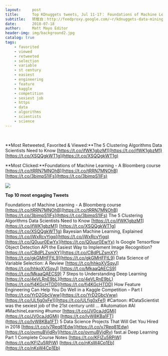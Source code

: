 ```yaml
---
layout:     post
title:      Top KDnuggets tweets, Jul 11-17： Foundations of Machine Learning – A Bloomberg course; The 5 Clustering Algorithms Data Scientists Need to Know
subtitle:   转载自：http://feedproxy.google.com/~r/kdnuggets-data-mining-analytics/~3/ZYE_BC4HyRw/top-tweets-jul11-17.html
date:       2018-07-18
author:     Matt Mayo Editor
header-img: img/background2.jpg
catalog: true
tags:
    - favorited
    - viewed
    - retweeted
    - selection
    - variable
    - st century
    - easiest
    - engineering
    - feature
    - kaggle
    - competition
    - sexiest job
    - https
    - data
    - algorithms
    - scientists
    - science
---
```



  
 

**Most Retweeted, Favorited & Viewed:**The 5 Clustering Algorithms Data Scientists Need to Know
[https://t.co/ifWK1gbzM1](https://t.co/ifWK1gbzM1) [https://t.co/XSQQgkWT1g](https://t.co/XSQQgkWT1g)


**Most Clicked:**Foundations of Machine Learning - A Bloomberg course [https://t.co/tRRN7MNOhB](https://t.co/tRRN7MNOhB) [https://t.co/3bimpS1IFs](https://t.co/3bimpS1IFs)

[![](http://feedproxy.google.com/wp-content/uploads/foundations-ml-bloomberg.jpg)
](https://t.co/3bimpS1IFs)


**Top 10 most engaging Tweets**

 Foundations of Machine Learning - A Bloomberg course [https://t.co/tRRN7MNOhB](https://t.co/tRRN7MNOhB) [https://t.co/3bimpS1IFs](https://t.co/3bimpS1IFs)
 The 5 Clustering Algorithms Data Scientists Need to Know
[https://t.co/ifWK1gbzM1](https://t.co/ifWK1gbzM1) [https://t.co/XSQQgkWT1g](https://t.co/XSQQgkWT1g)
 Bayesian Machine Learning, Explained
[https://t.co/jWxRcvYigq](https://t.co/jWxRcvYigq) [https://t.co/Q0uur0EwYx](https://t.co/Q0uur0EwYx)
 Is Google Tensorflow Object Detection API the Easiest Way to Implement Image Recognition?
[https://t.co/CBdPLZsmXY](https://t.co/CBdPLZsmXY) [https://t.co/gkGMHFFtL9](https://t.co/gkGMHFFtL9)
 Data Science of Variable Selection: A Review
[https://t.co/hhkoXVSqyJ](https://t.co/hhkoXVSqyJ) [https://t.co/MkaaQAECS9](https://t.co/MkaaQAECS9)
 7 Steps to Understanding Deep Learning
[https://t.co/4eVLRnE9bL](https://t.co/4eVLRnE9bL) [https://t.co/fj4KGcHTDD](https://t.co/fj4KGcHTDD)
 How Feature Engineering Can Help You Do Well in a Kaggle Competition – Part I
[https://t.co/YrD2GbcVww](https://t.co/YrD2GbcVww) [https://t.co/ULfjg0xFe1](https://t.co/ULfjg0xFe1)
 #Cartoon: #DataScientist was the sexiest job of the 21st century until … #Automation #AI #MachineLearning #humor [https://t.co/JV0caJdGMi](https://t.co/JV0caJdGMi) [https://t.co/lvW8KBa1FT](https://t.co/lvW8KBa1FT)
 5 Data Science Projects That Will Get You Hired in 2018 [https://t.co/v7Req81Edw](https://t.co/v7Req81Edw) [https://t.co/ovmuBVjdRv](https://t.co/ovmuBVjdRv)
 fast.ai Deep Learning Part 1 Complete Course Notes [https://t.co/KFlZu5RPiW](https://t.co/KFlZu5RPiW) [https://t.co/nKsW4Cp1Eb](https://t.co/nKsW4Cp1Eb)
 






